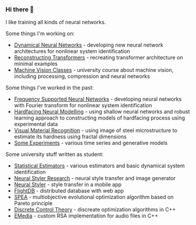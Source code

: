 ### Hi there 👋

<!--
**kzajac97/kzajac97** is a ✨ _special_ ✨ repository because its `README.md` (this file) appears on your GitHub profile.

Here are some ideas to get you started:

- 🔭 I’m currently working on ...
- 🌱 I’m currently learning ...
- 👯 I’m looking to collaborate on ...
- 🤔 I’m looking for help with ...
- 💬 Ask me about ...
- 📫 How to reach me: ...
- 😄 Pronouns: ...
- ⚡ Fun fact: ...
-->

I like training all kinds of neural networks. <br>

Some things I'm working on:
* [Dynamical Neural Networks](https://github.com/kzajac97/dynamical-neural-networks) - developing new neural network architectures for nonlinear system identification
* [Reconstructing Transformers](https://github.com/kzajac97/reconstructing-transformer) - recreating transformer architecture on minimal examples
* [Machine Vision Classes](https://github.com/kzajac97/machine-vision) - university course about machine vision, including processing, compression and neural networks 

Some things I've worked in the past:
* [Frequency Supported Neural Networks](https://github.com/kzajac97/frequency-supported-neural-networks) - developing neural networks with Fourier transform for nonlinear system identification
* [Hardfacing Neural Modelling](https://github.com/kzajac97/hardfacing-neural-modelling) - using shallow neural networks and robust learning approach to constructing models of hardfacing process using experimental data
* [Visual Material Recognition](https://github.com/kzajac97/visual-material-recognition) - using image of steel microstructure to estimate its hardness using fractal dimensions 
* [Some Experiments](https://github.com/kzajac97/tensorflow-notebooks) - various time series and generative models

Some university stuff written as student:
* [Statistical Estimators](https://github.com/kzajac97/MID) - various estimators and basic dynamical system identification
* [Neural Styler Research](https://github.com/kzajac97/AWD) - neural style transfer and image generator
* [Neural Styler](https://github.com/kzajac97/neural-styler) - style transfer in a mobile app
* [FlightDB](https://github.com/kzajac97/flight_db) - distributed database with web app
* [SPEA](https://github.com/kzajac97/SPEA) - multiobjective evolutional optimization algorithm based on Pareto principle
* [Discrete Control Theory](https://github.com/kzajac97/SPD) - discreate optimization algorithms in C++
* [EMedia](https://github.com/kzajac97/e-media) - custom RSA implementation for audio files in C++
